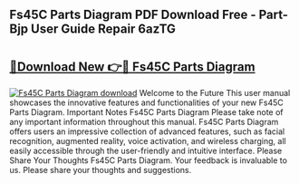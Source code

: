 ## Fs45C Parts Diagram PDF Download Free - Part-Bjp User Guide Repair 6azTG

# <h2><a href="http://dftsth.blite.top/?on=Fs45C+Parts+Diagram">🔗Download New 👉🔴 Fs45C Parts Diagram</a></h2>

[![Fs45C Parts Diagram download](https://i.imgur.com/lujVjoI.png)](http://dftsth.blite.top/?on=Fs45C+Parts+Diagram)
Welcome to the Future This user manual showcases the innovative features and functionalities of your new Fs45C Parts Diagram. Important Notes Fs45C Parts Diagram Please take note of any important information throughout this manual. Fs45C Parts Diagram offers users an impressive collection of advanced features, such as facial recognition, augmented reality, voice activation, and wireless charging, all easily accessible through the user-friendly and intuitive interface. Please Share Your Thoughts Fs45C Parts Diagram. Your feedback is invaluable to us. Please share your thoughts and suggestions.
